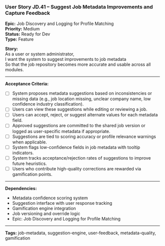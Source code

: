 ### User Story JD.41 – Suggest Job Metadata Improvements and Capture Feedback

**Epic:** Job Discovery and Logging for Profile Matching  
**Priority:** Medium  
**Status:** Ready for Dev  
**Type:** Feature  

**Story:**  
As a user or system administrator,  
I want the system to suggest improvements to job metadata  
So that the job repository becomes more accurate and usable across all modules.

---

**Acceptance Criteria:**
- [ ] System proposes metadata suggestions based on inconsistencies or missing data (e.g., job location missing, unclear company name, low confidence industry classification).
- [ ] Users can view these suggestions while editing or reviewing a job.
- [ ] Users can accept, reject, or suggest alternate values for each metadata field.
- [ ] Approved suggestions are committed to the shared job version or logged as user-specific metadata if appropriate.
- [ ] Suggestions are tied to scoring accuracy or profile relevance warnings when applicable.
- [ ] System flags low-confidence fields in job metadata with tooltip indicators.
- [ ] System tracks acceptance/rejection rates of suggestions to improve future heuristics.
- [ ] Users who contribute high-quality corrections are rewarded via gamification points.

---

**Dependencies:**
- Metadata confidence scoring system
- Suggestion interface with user response tracking
- Gamification engine integration
- Job versioning and override logic
- Epic: Job Discovery and Logging for Profile Matching

---

**Tags:** job-metadata, suggestion-engine, user-feedback, metadata-quality, gamification
